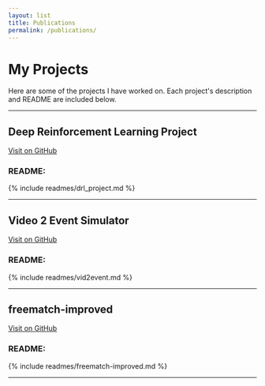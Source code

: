 ```yaml
---
layout: list
title: Publications
permalink: /publications/
---
```


# My Projects

Here are some of the projects I have worked on. Each project's description and README are included below.

---

## Deep Reinforcement Learning Project
<!-- The project presents a Deep Q-learning-based agent to optimize HVAC (Heating, Ventilation, and Air Conditioning) systems. The environment is modeled using fundamental heat transfer equations, enabling the agent to outperform traditional thermostat-based controls. -->

[Visit on GitHub](https://github.com/abbaasalif/drl_project)

### README:
{% include readmes/drl_project.md %}

---

## Video 2 Event Simulator
[Visit on GitHub](https://github.com/abbaasalif/video2eventsimulator)

### README:
{% include readmes/vid2event.md %}

---

## freematch-improved
[Visit on GitHub](https://github.com/abbaasalif/freematch-improved/)

### README:
{% include readmes/freematch-improved.md %}

---
